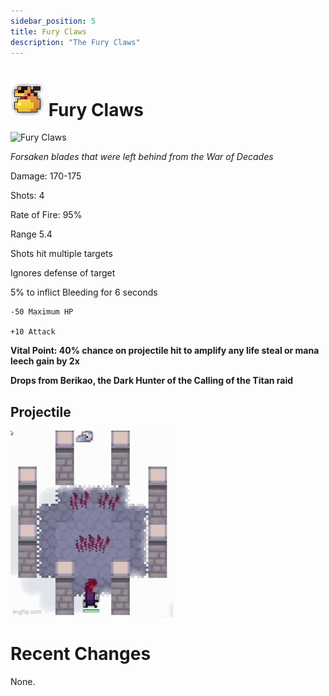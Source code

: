 ```yaml
---
sidebar_position: 5
title: Fury Claws
description: "The Fury Claws"
---
```


# ![lg](https://raw.githubusercontent.com/Terracidal/Gifs/refs/heads/main/Legendary_Bag.png) Fury Claws 

![Fury Claws](https://vwiki.valorserver.com/api/item/picture/Fury%20Claws)  

<i>Forsaken blades that were left behind from the War of Decades</i>


Damage: 170-175

Shots: 4

Rate of Fire: 95%

Range 5.4

Shots hit multiple targets

Ignores defense of target

5% to inflict Bleeding for 6 seconds

    -50 Maximum HP
    
    +10 Attack
    
**Vital Point: 40% chance on projectile hit to amplify any life steal or mana leech gain by 2x**

**Drops from Berikao, the Dark Hunter of the Calling of the Titan raid** 

## Projectile

![Fury Claws Projectile](https://raw.githubusercontent.com/Terracidal/Gifs/refs/heads/main/9ff4ms.gif)

# Recent Changes
None.
